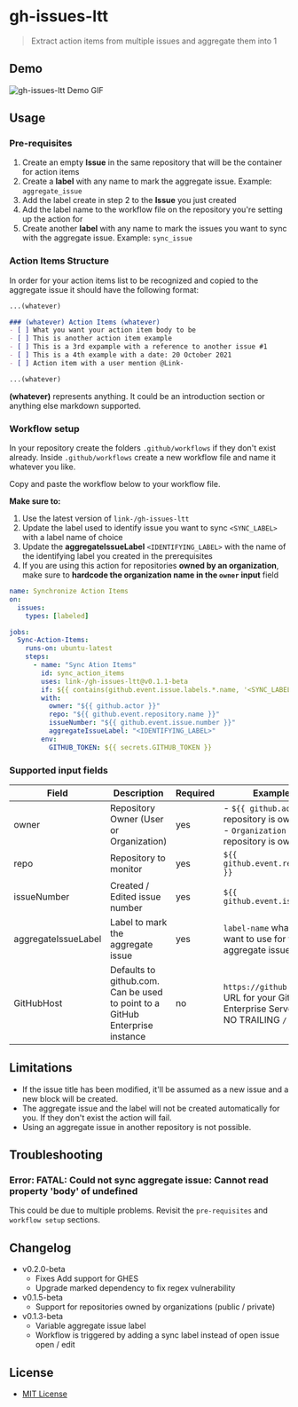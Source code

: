 # gh-issues-ltt

> Extract action items from multiple issues and aggregate them into 1

## Demo

![gh-issues-ltt Demo GIF](./assets/gh-issues-ltt-demo.gif)

## Usage

### Pre-requisites

1. Create an empty **Issue** in the same repository that will be the container for action items
2. Create a **label** with any name to mark the aggregate issue. Example: `aggregate_issue`
3. Add the label create in step 2 to the **Issue** you just created
4. Add the label name to the workflow file on the repository you're setting up the action for
5. Create another **label** with any name to mark the issues you want to sync with the aggregate issue. Example: `sync_issue`

### Action Items Structure

In order for your action items list to be recognized and copied to the aggregate issue it should have the following format:

```markdown
...(whatever)

### (whatever) Action Items (whatever)
- [ ] What you want your action item body to be
- [ ] This is another action item example
- [ ] This is a 3rd expample with a reference to another issue #1
- [ ] This is a 4th example with a date: 20 October 2021
- [ ] Action item with a user mention @Link-

...(whatever)
```

**(whatever)** represents anything. It could be an introduction section or anything else markdown supported.

### Workflow setup

In your repository create the folders `.github/workflows` if they don't exist already. Inside `.github/workflows` create a new workflow file and name it whatever you like.

Copy and paste the workflow below to your workflow file.

**Make sure to:**

1. Use the latest version of `link-/gh-issues-ltt`
2. Update the label used to identify issue you want to sync `<SYNC_LABEL>` with a label name of choice
3. Update the **aggregateIssueLabel** `<IDENTIFYING_LABEL>` with the name of the identifying label you created in the prerequisites
4. If you are using this action for repositories **owned by an organization**, make sure to **hardcode the organization name in the `owner` input** field

```yaml
name: Synchronize Action Items
on:
  issues:
    types: [labeled]

jobs:
  Sync-Action-Items:
    runs-on: ubuntu-latest
    steps:
      - name: "Sync Ation Items"
        id: sync_action_items
        uses: link-/gh-issues-ltt@v0.1.1-beta
        if: ${{ contains(github.event.issue.labels.*.name, '<SYNC_LABEL>') }}
        with:
          owner: "${{ github.actor }}"
          repo: "${{ github.event.repository.name }}"
          issueNumber: "${{ github.event.issue.number }}"
          aggregateIssueLabel: "<IDENTIFYING_LABEL>"
        env:
          GITHUB_TOKEN: ${{ secrets.GITHUB_TOKEN }}
```

### Supported input fields

| Field               | Description                                                                  | Required | Example values                                                                                                          |
|---------------------|------------------------------------------------------------------------------|----------|-------------------------------------------------------------------------------------------------------------------------|
| owner               | Repository Owner (User or Organization)                                      | yes      | - `${{ github.actor }}` if the repository is owned by a user - `Organization name` if the repository is owned by an org |
| repo                | Repository to monitor                                                        | yes      | `${{ github.event.repository.name }}`                                                                                   |
| issueNumber         | Created / Edited issue number                                                | yes      | `${{ github.event.issue.number }}`                                                                                      |
| aggregateIssueLabel | Label to mark the aggregate issue                                            | yes      | `label-name` whatever label you want to use for the main aggregate issue                                                |
| GitHubHost          | Defaults to github.com. Can be used to point to a GitHub Enterprise instance | no       | `https://github.example.com` - URL for your GitHub Enterprise Server instance. NO TRAILING `/`                          |

## Limitations

- If the issue title has been modified, it'll be assumed as a new issue and a new block will be created.
- The aggregate issue and the label will not be created automatically for you. If they don't exist the action will fail.
- Using an aggregate issue in another repository is not possible.

## Troubleshooting

### Error: FATAL: Could not sync aggregate issue: Cannot read property 'body' of undefined

This could be due to multiple problems. Revisit the `pre-requisites` and `workflow setup` sections.

## Changelog

- v0.2.0-beta
  - Fixes Add support for GHES
  - Upgrade marked dependency to fix regex vulnerability
- v0.1.5-beta
  - Support for repositories owned by organizations (public / private)
- v0.1.3-beta
  - Variable aggregate issue label
  - Workflow is triggered by adding a sync label instead of open issue open / edit

## License

- [MIT License](./LICENSE)
